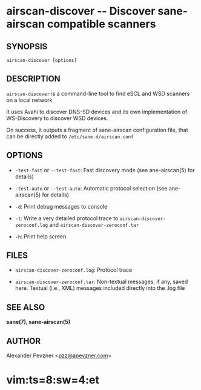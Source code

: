 airscan-discover -- Discover sane-airscan compatible scanners
===================================================================

## SYNOPSIS

`airscan-discover [options]`

## DESCRIPTION

`airscan-discover` is a command-line tool to find eSCL and WSD
scanners on a local network

It uses Avahi to discover DNS-SD devices and its own implementation
of WS-Discovery to discover WSD devices.

On success, it outputs a fragment of sane-airscan configuration
file, that can be directly added to `/etc/sane.d/airscan.conf`

## OPTIONS

   * `-test-fast` or `--test-fast`:
     Fast discovery mode (see ane-airscan(5) for details)

   * `-test-auto` or `--test-auto`:
     Automatic protocol selection (see ane-airscan(5) for details)

   * `-d`:
     Print debug messages to console

   * `-t`:
     Write a very detailed protocol trace to `airscan-discover-zeroconf.log`
     and `airscan-discover-zeroconf.tar`

   * `-h`:
     Print help screen

## FILES

   * `airscan-discover-zeroconf.log`:
     Protocol trace

   * `airscan-discover-zeroconf.tar`:
     Non-textual messages, if any, saved here. Textual (i.e., XML)
     messages included directly into the .log file

## SEE ALSO

**sane(7), sane-airscan(5)**

## AUTHOR
Alexander Pevzner <pzz@apevzner.com\>

# vim:ts=8:sw=4:et

